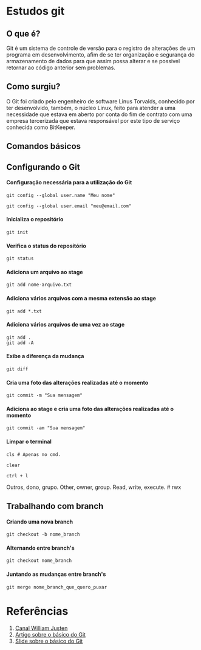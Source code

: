 # Estudos git

## O que é?

Git é um sistema de controle de versão para o registro de alterações de um programa em desenvolvimento, afim de se ter organização e segurança do armazenamento de dados para que assim possa alterar e se possivel retornar ao código anterior sem problemas.

## Como surgiu?

O Git foi criado pelo engenheiro de software Linus Torvalds, conhecido por ter desenvolvido, também, o núcleo Linux, feito para atender a uma necessidade que estava em aberto por conta do fim de contrato com uma empresa tercerizada que estava responsável por este tipo de serviço conhecida como BitKeeper.

## Comandos básicos

## Configurando o Git

#### Configuração necessária para a utilização do Git
```
git config --global user.name "Meu nome"

git config --global user.email "meu@email.com"
```
#### Inicializa o repositório
```
git init
```

#### Verifica o status do repositório
```
git status
```

#### Adiciona um arquivo ao stage
```
git add nome-arquivo.txt
```

#### Adiciona vários arquivos com a mesma extensão ao stage
```
git add *.txt
```

#### Adiciona vários arquivos de uma vez ao stage
```
git add .
git add -A
```

#### Exibe a diferença da mudança
```
git diff
```

#### Cria uma foto das alterações realizadas até o momento
```
git commit -m "Sua mensagem"
```

#### Adiciona ao stage e cria uma foto das alterações realizadas até o momento
```
git commit -am "Sua mensagem"
```

#### Limpar o terminal
```
cls # Apenas no cmd.

clear

ctrl + l
```

Outros, dono, grupo.
Other, owner, group.
Read, write, execute. # rwx

## Trabalhando com branch

#### Criando uma nova branch
```
git checkout -b nome_branch
```

#### Alternando entre branch's
```
git checkout nome_branch
```

#### Juntando as mudanças entre branch's
```
git merge nome_branch_que_quero_puxar
```

# Referências

1. [Canal William Justen](https://www.youtube.com/watch?v=IBClN6VpJDw&list=PLlAbYrWSYTiPA2iEiQ2PF_A9j__C4hi0A)
2. [Artigo sobre o básico do Git](https://rogerdudler.github.io/git-guide/index.pt_BR.html)
3. [Slide sobre o básico do Git](https://speakerdeck.com/juunegreiros/introducao-ao-git)